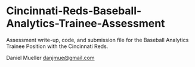 # Cincinnati-Reds-Baseball-Analytics-Trainee-Assessment

Assessment write-up, code, and submission file for the Baseball Analytics Trainee Position with the Cincinnati Reds.

Daniel Mueller
danjmue@gmail.com
